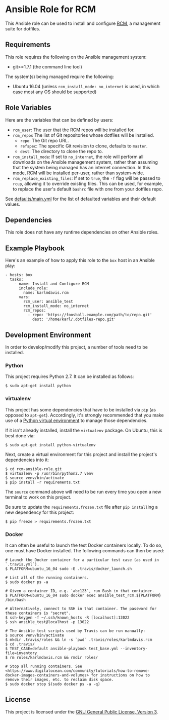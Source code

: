 Ansible Role for RCM
====================

This Ansible role can be used to install and configure [RCM](https://github.com/thoughtbot/rcm), a management suite for dotfiles.

## Requirements

This role requires the following on the Ansible management system:

* git>=1.7.1 (the command line tool)

The system(s) being managed require the following:

* Ubuntu 16.04 (unless `rcm_install_mode: no_internet` is used, in which case most any OS should be supported)

## Role Variables

Here are the variables that can be defined by users:

* `rcm_user`: The user that the RCM repos will be installed for.
* `rcm_repos` The list of Git repositories whose dotfiles will be installed.
    * `repo`: The Git repo URL.
    * `refspec`: The specific Git revision to clone, defaults to `master`.
    * `dest`: The directory to clone the repo to.
* `rcm_install_mode`: If set to `no_internet`, the role will perform all downloads on the Ansible management system, rather than assuming that the system being managed has an internet connection. In this mode, RCM will be installed per-user, rather than system-wide.
* `rcm_replace_existing_files`: If set to `true`, the `-f` flag will be passed to `rcup`, allowing it to override existing files. This can be used, for example, to replace the user's default `bashrc` file with one from your dotfiles repo.

See [defaults/main.yml](./defaults/main.yml) for the list of defaulted variables and their default values.

## Dependencies

This role does not have any runtime dependencies on other Ansible roles.

## Example Playbook

Here's an example of how to apply this role to the `box` host in an Ansible play:

```
- hosts: box
  tasks:
    - name: Install and Configure RCM
      include_role:
        name: karlmdavis.rcm
      vars:
        rcm_user: ansible_test
        rcm_install_mode: no_internet
        rcm_repos:
          - repo: 'https://foosball.example.com/path/to/repo.git'
            dest: '/home/karl/.dotfiles-repo.git'
```

## Development Environment

In order to develop/modify this project, a number of tools need to be installed.

### Python

This project requires Python 2.7. It can be installed as follows:

    $ sudo apt-get install python

### virtualenv

This project has some dependencies that have to be installed via `pip` (as opposed to `apt-get`). Accordingly, it's strongly recommended that you make use of a [Python virtual environment](http://docs.python-guide.org/en/latest/dev/virtualenvs/) to manage those dependencies.

If it isn't already installed, install the `virtualenv` package. On Ubuntu, this is best done via:

    $ sudo apt-get install python-virtualenv

Next, create a virtual environment for this project and install the project's dependencies into it:

    $ cd rcm-ansible-role.git
    $ virtualenv -p /usr/bin/python2.7 venv
    $ source venv/bin/activate
    $ pip install -r requirements.txt

The `source` command above will need to be run every time you open a new terminal to work on this project.

Be sure to update the `requirements.frozen.txt` file after `pip install`ing a new dependency for this project:

    $ pip freeze > requirements.frozen.txt

### Docker

It can often be useful to launch the test Docker containers locally. To do so, one must have Docker installed. The following commands can then be used:

```
# Launch the Docker container for a particular test case (as used in `.travis.yml`).
$ PLATFORM=ubuntu_16_04 sudo -E .travis/docker_launch.sh

# List all of the running containers.
$ sudo docker ps -a

# Given a container ID, e.g. `abc123`, run Bash in that container.
$ PLATFORM=ubuntu_16_04 sudo docker exec ansible_test_rcm.${PLATFORM} /bin/bash

# Alternatively, connect to SSH in that container. The password for these containers is "secret".
$ ssh-keygen -f ~/.ssh/known_hosts -R [localhost]:13022
$ ssh ansible_test@localhost -p 13022

# The Ansible test scripts used by Travis can be run manually:
$ source venv/bin/activate
$ mkdir .travis/roles && ln -s `pwd` .travis/roles/karlmdavis.rcm
$ cd .travis/
$ TEST_CASE=default ansible-playbook test_base.yml --inventory-file=inventory
$ rm roles/karlmdavis.rcm && rmdir roles/

# Stop all running containers. See <https://www.digitalocean.com/community/tutorials/how-to-remove-docker-images-containers-and-volumes> for instructions on how to remove their images, etc. to reclaim disk space.
$ sudo docker stop $(sudo docker ps -a -q)
```

## License

This project is licensed under the [GNU General Public License, Version 3](./LICENSE).

